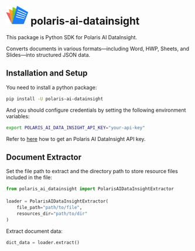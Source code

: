 # ![logo](https://raw.githubusercontent.com/PolarisOfficeRnD/PolarisAIDataInsight/main/assets/logo/polarisoffice-logo-small.svg) polaris-ai-datainsight

This package is Python SDK for Polaris AI DataInsight.

Converts documents in various formats—including Word, HWP, Sheets, and Slides—into structured JSON data.

## Installation and Setup

You need to install a python package:

```bash
pip install -U polaris-ai-datainsight
```

And you should configure credentials by setting the following environment variables:

```bash
export POLARIS_AI_DATA_INSIGHT_API_KEY="your-api-key"
```

Refer to [here](https://datainsight.polarisoffice.com/documentation/quickstart) how to get an Polaris AI DataInsight API key.


## Document Extractor

Set the file path to extract and the directory path to store resource files included in the file:

```python
from polaris_ai_datainsight import PolarisAIDataInsightExtractor

loader = PolarisAIDataInsightExtractor(
    file_path="path/to/file",
    resources_dir="path/to/dir"
)
```

Extract document data:

```python
dict_data = loader.extract()
```